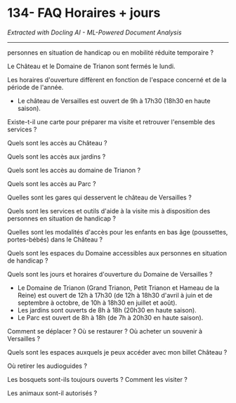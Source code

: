 # 134- FAQ Horaires + jours

*Extracted with Docling AI - ML-Powered Document Analysis*

---

personnes en situation de handicap ou en mobilité réduite temporaire ?

Le Château et le Domaine de Trianon sont fermés le lundi.

Les horaires d'ouverture diffèrent en fonction de l'espace concerné et de la période de l'année.

- Le château de Versailles est ouvert de 9h à 17h30 (18h30 en haute saison).

Existe-t-il une carte pour préparer ma visite et retrouver l'ensemble des services ?

Quels sont les accès au Château ?

Quels sont les accès aux jardins ?

Quels sont les accès au domaine de Trianon ?

Quels sont les accès au Parc ?

Quelles sont les gares qui desservent le château de Versailles ?

Quels sont les services et outils d'aide à la visite mis à disposition des personnes en situation de handicap ?

Quelles sont les modalités d'accès pour les enfants en bas âge (poussettes, portes-bébés) dans le Château ?

Quels sont les espaces du Domaine accessibles aux personnes en situation de handicap ?

Quels sont les jours et horaires d'ouverture du Domaine de Versailles ?

- Le Domaine de Trianon (Grand Trianon, Petit Trianon et Hameau de la Reine) est ouvert de 12h à 17h30 (de 12h à 18h30 d'avril à juin et de septembre à octobre, de 10h à 18h30 en juillet et août).
- Les jardins sont ouverts de 8h à 18h (20h30 en haute saison).
- Le Parc est ouvert de 8h à 18h (de 7h à 20h30 en haute saison).

Comment se déplacer ? Où se restaurer ? Où acheter un souvenir à Versailles ?

Quels sont les espaces auxquels je peux accéder avec mon billet Château ?

Où retirer les audioguides ?

Les bosquets sont-ils toujours ouverts ? Comment les visiter ?

Les animaux sont-il autorisés ?